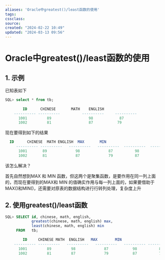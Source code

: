 ```yaml
---
aliases: 'Oracle中greatest()/least函数的使用'
tags: 
cssclass:
source:
created: "2024-02-22 10:49"
updated: "2024-03-13 09:56"
---
```

# Oracle中greatest()/least函数的使用

## 1. 示例

已知表如下

```sql
SQL> select * from tb;
 
        ID      CHINESE       MATH    ENGLISH
    ---------- ----------          ----------     ----------
      1001         89                 98            87
      1002         81                 87           79 
```

现在要得到如下的结果

```sql
  ID      CHINESE  MATH ENGLISH  MAX       MIN
     ---------- ----------   ----------   ----------  ----------  ----------
      1001       89             98             87          98          87
      1002       81             87             79          87          79
```

该怎么解决？

首先自然想到MAX 和 MIN 函数，但这两个是聚集函数，是要作用在同一列上面的，而现在要得到的MAX和 MIN 的值确实作用与每一列上面的，如果要借助于MAX()和MIN()，还需要对原表的数据结构进行行转列处理，复杂度上升

## 2. 使用greatest()/least函数

```sql
SQL> SELECT id, chinese, math, english,
            greatest(chinese, math, english) max,
            least(chinese, math, english) min
     FROM   tb;
 
        ID     CHINESE MATH  ENGLISH   MAX        MIN
    ---------- ----------   ----------   ----------   ---------- ----------
      1001         89         98             87           98          87
      1002         81         87             79           87          79
```